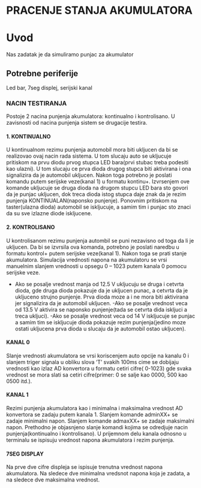 # PRACENJE STANJA AKUMULATORA

# Uvod
Nas zadatak je da simuliramo punjac za akumulator

## Potrebne periferije
Led bar, 7seg displej, serijski kanal

### NACIN TESTIRANJA

Postoje 2 nacina punjenja akumulatora: kontinualno i kontrolisano.
U zavisnosti od nacina punjenja sistem se drugacije testira.
#### 1.	KONTINUALNO
U kontinualnom rezimu punjenja automobil mora biti ukljucen da bi se realizovao ovaj nacin rada sistema. U tom slucaju auto se ukljucuje pritiskom na prvu diodu prvog stupca LED bara(prvi stubac treba podesiti kao ulazni). U tom slucaju ce prva dioda drugog stupca biti aktivirana i ona signalizira da je automobil ukljucen. Nakon toga potrebno je poslati komandu putem serijske veze(kanal 1) u formatu kontinu+. Izvrsenjem ove komande ukljucuje se druga dioda na drugom stupcu LED bara sto govori da je punjac ukljucen, dok treca dioda istog stupca daje znak da je rezim punjenja KONTINUALAN(naponsko punjenje). Ponovnim pritiskom na taster(ulazna dioda) automobil se iskljucuje, a samim tim i punjac sto znaci da su sve izlazne diode iskljucene. 
#### 2.	KONTROLISANO
U kontrolisanom rezimu punjenja autombil se puni nezavisno od toga da li je ukljucen. Da bi se izvrsila ova komanda, potrebno je poslati naredbu u formatu kontrol+ putem serijske veze(kanal 1). Nakon toga se prati stanje akumulatora. Simulacija vrednosti napona na akumulatoru se vrsi manuelnim slanjem vrednosti u opsegu 0 – 1023 putem kanala 0  pomocu serijske veze.
- Ako se posalje vrednost manja od 12.5 V ukljucuju se druga i cetvrta dioda, gde druga dioda pokazuje da je ukljucen punac, a cetvrta da je ukljuceno strujno punjenje. Prva dioda moze a i ne mora biti aktivirana jer signalizira da je automobil ukljucen.
-Ako se posalje vrednost veca od 13.5 V aktivira se naponsko punjenje(tada se cetvrta dida iskljuci a treca ukljuci).
-Ako se posalje vrednost veca od 14 V iskljucuje se punjac a samim tim se iskljucuje dioda pokazuje rezim punjenja(jedino moze ostati ukljucena prva dioda u slucaju da je automobil ostao ukljucen).

#### KANAL 0
Slanje vrednosti akumulatora se vrsi koriscenjem auto opcije na kanalu 0 i slanjem triger signala u obliku slova ‘T’ svakih 100ms cime se dobijaju vrednosti kao izlaz AD konvertora u formatu cetiri cifre( 0-1023) gde svaka vrednost se mora slati sa cetiri cifre(primer: 0 se salje kao 0000, 500 kao 0500 itd.).

#### KANAL 1
Rezimi punjenja akumulatora kao i minimalna i maksimalna vrednost AD konvertora se zadaju putem kanala 1. 
Slanjem komande adminXX+ se zadaje minimalni napon.
Slanjem komande admaxXX+ se zadaje maksimalni napon.
Prethodno je objasnjeno slanje komandi kojima se odredjuje nacin punjenja(kontinualno i kontrolisano).
U prijemnom delu kanala odnosno u terminalu se ispisuju vrednost napona akumulatora i rezim punjenja. 

#### 7SEG DISPLAY
Na prve dve cifre displeja se ispisuje trenutna vrednost napona akumulatora. Na sledece dve minimalna vredsnot napona koja je zadata, a na sledece dve maksimalna vrednost.

 
